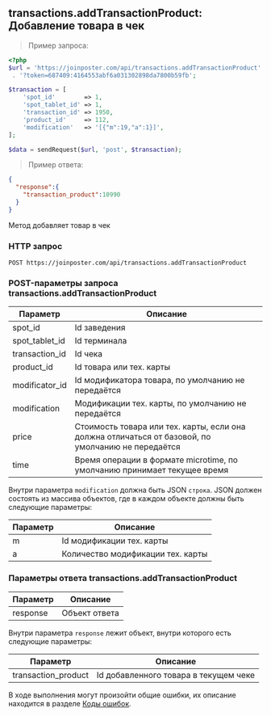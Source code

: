 ## transactions.addTransactionProduct: Добавление товара в чек

> Пример запроса:

```php
<?php
$url = 'https://joinposter.com/api/transactions.addTransactionProduct'
 . '?token=687409:4164553abf6a031302898da7800b59fb';

$transaction = [
    'spot_id'        => 1,
    'spot_tablet_id' => 1,
    'transaction_id' => 1950,
    'product_id'     => 112,
    'modification'   => '[{"m":19,"a":1}]',
];

$data = sendRequest($url, 'post', $transaction);
```

> Пример ответа:

```json
{  
  "response":{  
    "transaction_product":10990
  }
}
```

Метод добавляет товар в чек

### HTTP запрос

`POST https://joinposter.com/api/transactions.addTransactionProduct`

### POST-параметры запроса transactions.addTransactionProduct

Параметр | Описание
-------- | --------
spot_id | Id заведения
spot_tablet_id | Id терминала
transaction_id | Id чека
product_id | Id товара или тех. карты
modificator_id | Id модификатора товара, по умолчанию не передаётся
modification | Модификации тех. карты, по умолчанию не передаётся
price | Стоимость товара или тех. карты, если она должна отличаться от базовой, по умолчанию не передаётся
time | Время операции в формате microtime, по умолчанию принимает текущее время

Внутри параметра `modification` должна быть JSON `строка`. JSON должен состоять из массива объектов, где в каждом объекте должны быть следующие параметры:

Параметр | Описание
-------- | --------
m | Id модификации тех. карты
a | Количество модификации тех. карты

### Параметры ответа transactions.addTransactionProduct

Параметр | Описание
-------- | --------
response | Объект ответа

Внутри параметра `response` лежит объект, внутри которого есть следующие параметры:

Параметр | Описание
-------- | --------
transaction_product | Id добавленного товара в текущем чеке

В ходе выполнения могут произойти общие ошибки, их описание находится в разделе [Коды ошибок](/docs/v3/web/errors).
